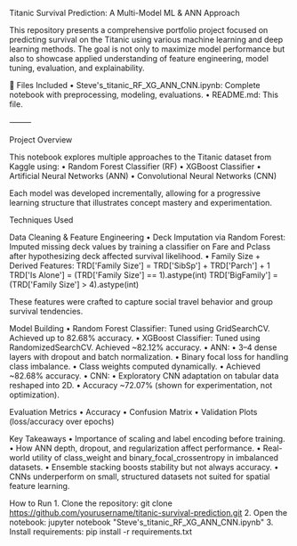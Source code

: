 Titanic Survival Prediction: A Multi-Model ML & ANN Approach

This repository presents a comprehensive portfolio project focused on predicting survival on the Titanic using various machine learning and deep learning methods. The goal is not only to maximize model performance but also to showcase applied understanding of feature engineering, model tuning, evaluation, and explainability.

📁 Files Included
	•	Steve's_titanic_RF_XG_ANN_CNN.ipynb: Complete notebook with preprocessing, modeling, evaluations.
	•	README.md: This file.

⸻

 Project Overview

This notebook explores multiple approaches to the Titanic dataset from Kaggle using:
	•	Random Forest Classifier (RF)
	•	XGBoost Classifier
	•	Artificial Neural Networks (ANN)
	•	Convolutional Neural Networks (CNN)

Each model was developed incrementally, allowing for a progressive learning structure that illustrates concept mastery and experimentation.

Techniques Used

Data Cleaning & Feature Engineering
	•	Deck Imputation via Random Forest: Imputed missing deck values by training a classifier on Fare and Pclass after hypothesizing deck affected survival likelihood.
	•	Family Size + Derived Features:
 TRD['Family Size'] = TRD['SibSp'] + TRD['Parch'] + 1
TRD['Is Alone'] = (TRD['Family Size'] == 1).astype(int)
TRD['BigFamily'] = (TRD['Family Size'] > 4).astype(int)

These features were crafted to capture social travel behavior and group survival tendencies.

 Model Building
	•	Random Forest Classifier: Tuned using GridSearchCV. Achieved up to 82.68% accuracy.
	•	XGBoost Classifier: Tuned using RandomizedSearchCV. Achieved ~82.12% accuracy.
	•	ANN:
	•	3–4 dense layers with dropout and batch normalization.
	•	Binary focal loss for handling class imbalance.
	•	Class weights computed dynamically.
	•	Achieved ~82.68% accuracy.
	•	CNN:
	•	Exploratory CNN adaptation on tabular data reshaped into 2D.
	•	Accuracy ~72.07% (shown for experimentation, not optimization).

 Evaluation Metrics
	•	Accuracy
	•	Confusion Matrix
	•	Validation Plots (loss/accuracy over epochs)


  Key Takeaways
	•	Importance of scaling and label encoding before training.
	•	How ANN depth, dropout, and regularization affect performance.
	•	Real-world utility of class_weight and binary_focal_crossentropy in imbalanced datasets.
	•	Ensemble stacking boosts stability but not always accuracy.
	•	CNNs underperform on small, structured datasets not suited for spatial feature learning.

 How to Run
	1.	Clone the repository:
 git clone https://github.com/yourusername/titanic-survival-prediction.git
 	2.	Open the notebook:
  jupyter notebook "Steve's_titanic_RF_XG_ANN_CNN.ipynb"
	3.	Install requirements:
 pip install -r requirements.txt
